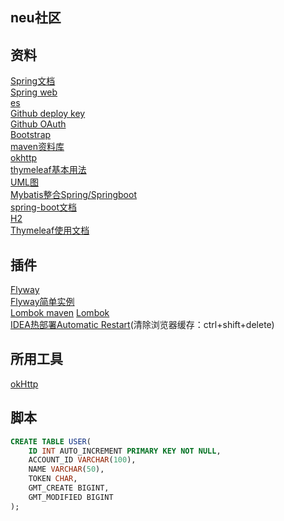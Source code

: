 ## neu社区

## 资料
[Spring文档](https://spring.io/guides)  
[Spring web](https://spring.io/guides/gs/serving-web-content/)      
[es](https://elasticsearch.cn/explore)  
[Github deploy key](https://developer.github.com/v3/guides/managing-deploy-keys/#deploy-keys)  
[Github OAuth](https://developer.github.com/apps/building-oauth-apps/authorizing-oauth-apps/)  
[Bootstrap](https://v3.bootcss.com/getting-started/#download)  
[maven资料库](https://mvnrepository.com)  
[okhttp](https://square.github.io/okhttp/)  
[thymeleaf基本用法](https://www.cnblogs.com/topwill/p/7434955.html)  
[UML图](https://mp.weixin.qq.com/s/KR2HCcCoIc-gSDLZ69azYw)  
[Mybatis整合Spring/Springboot](http://mybatis.org/spring/index.html)  
[spring-boot文档](https://docs.spring.io/spring-boot/docs/2.0.0.RC1/reference/htmlsingle/)  
[H2](http://www.h2database.com/html/quickstart.html)  
[Thymeleaf使用文档](https://www.thymeleaf.org/documentation.html)

## 插件
[Flyway](https://flywaydb.org/getstarted/firststeps/maven)  
[Flyway简单实例](http://ju.outofmemory.cn/entry/339528)  
[Lombok maven](https://projectlombok.org/setup/maven)
[Lombok](https://projectlombok.org/features/all)  
[IDEA热部署Automatic Restart](https://www.cnblogs.com/ming-blogs/p/10289075.html)(清除浏览器缓存：ctrl+shift+delete)

## 所用工具
[okHttp](https://square.github.io/okhttp/)

## 脚本
```sql
CREATE TABLE USER(
    ID INT AUTO_INCREMENT PRIMARY KEY NOT NULL,
    ACCOUNT_ID VARCHAR(100),
    NAME VARCHAR(50),
    TOKEN CHAR,
    GMT_CREATE BIGINT,
    GMT_MODIFIED BIGINT
);
```